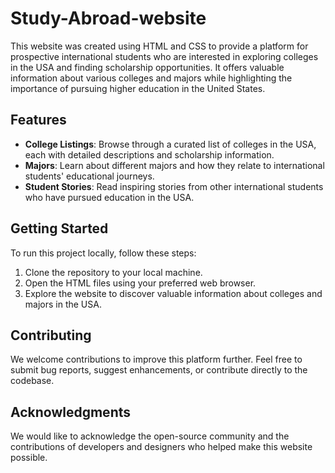 # Study-Abroad-website

This website was created using HTML and CSS to provide a platform for prospective international students who are interested in exploring colleges in the USA and finding scholarship opportunities. It offers valuable information about various colleges and majors while highlighting the importance of pursuing higher education in the United States.

## Features

- **College Listings**: Browse through a curated list of colleges in the USA, each with detailed descriptions and scholarship information.
- **Majors**: Learn about different majors and how they relate to international students' educational journeys.
- **Student Stories**: Read inspiring stories from other international students who have pursued education in the USA.

## Getting Started

To run this project locally, follow these steps:

1. Clone the repository to your local machine.
2. Open the HTML files using your preferred web browser.
3. Explore the website to discover valuable information about colleges and majors in the USA.

## Contributing

We welcome contributions to improve this platform further. Feel free to submit bug reports, suggest enhancements, or contribute directly to the codebase.

## Acknowledgments

We would like to acknowledge the open-source community and the contributions of developers and designers who helped make this website possible.
